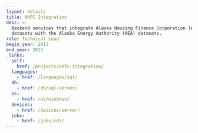 ```yaml
---
layout: details
title: AHFC Integration
desc: >-
  Backend services that integrate Alaska Housing Finance Corporation (AHFC)
  datasets with the Alaska Energy Authority (AEA) datasets.
role: Technical Lead
begin_year: 2013
end_year: 2013
_links:
  self:
    href: /projects/ahfc-integration/
  languages:
    - href: /languages/sql/
  db:
    - href: /db/sql-server/
  os:
    - href: /os/windows/
  devices:
    - href: /devices/server/
  jobs:
    - href: /jobs/rdi/
---
```

